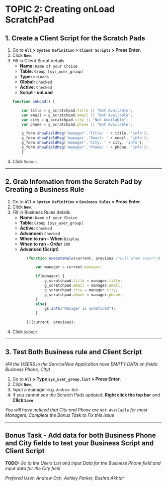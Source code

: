 # TOPIC 2: Creating onLoad ScratchPad

## 1. Create a Client Script for the Scratch Pads

1. Go to **`All` > `System Definition` > `Client Scripts` > Press Enter**.
2. Click **`New`**.
3. Fill in Client Script details
   - **Name:** `Name of your Choice`
   - **Table:** `Group [sys_user_group]`
   - **Type:** `onLoads`
   - **Global:** `Checked`
   - **Active:** `Checked`
   - **Script - onLoad**
    ```javascript
    function onLoad() {

        var title = g_scratchpad.title || "Not Available";
        var email = g_scratchpad.email || "Not Available";
        var city = g_scratchpad.city || "Not Available";
        var phone = g_scratchpad.phone || "Not Available";

        g_form.showFieldMsg('manager','Title: ' + title, 'info');
        g_form.showFieldMsg('manager','Email: ' + email, 'info');
        g_form.showFieldMsg('manager','City: ' + city, 'info');
        g_form.showFieldMsg('manager','Phone: ' + phone, 'info');
        }
    ```
4.  Click `Submit`

---

## 2. Grab Infomation from the Scratch Pad by Creating a Business Rule

1. Go to **`All` > `System Definition` > `Business Rules` > Press Enter**.
2. Click **`New`**.
3. Fill in Business Rules details
   - **Name:** `Name of your Choice`
   - **Table:** `Group [sys_user_group]`
   - **Active:** `Checked`
   - **Advanced:** `Checked`
   - **When to run - When** `Display`
   - **When to run - Order** `100`
   - **Advanced (Script)** 
     ```javascript
        (function executeRule(current, previous /*null when async*/) {

            var manager = current.manager;

            if(manager) {
                g_scratchpad.title = manager.title;
                g_scratchpad.email = manager.email;
                g_scratchpad.city = manager.city;
                g_scratchpad.phone = manager.phone;
            }
            else{
                gs.info("Manager is undefined");
            }

        })(current, previous);
     ```
4.  Click `Submit`

---

## 3. Test Both Business rule and Client Script
*(All the USERS in the ServiceNow Application have EMPTY DATA on fields: Business Phone,  City)*

1. Go to **`All` > Type `sys_user_group.list` > Press Enter**.
2. Click **`New`**.
3. Input a manager e.g. `Andrew Och` 
4. If you cannot see the Scratch Pads updated, **Right click the top bar** and **Click `Save`**

*You will have noticed that City and Phone are `Not Available` for most Managers, Complete the Bonus Task to Fix this issue* 

---

## Bonus Task - Add data for both Business Phone and City fields to test your Business Script and Client Script

**TODO:** *Go to the Users List and input Data for the Business Phone field and input data for the City field*

*Prefered User: Andrew Och, Ashley Parker, Bushra Akhtar*